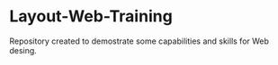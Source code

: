 # Layout-Web-Training
Repository created to demostrate some capabilities and skills for Web desing.
